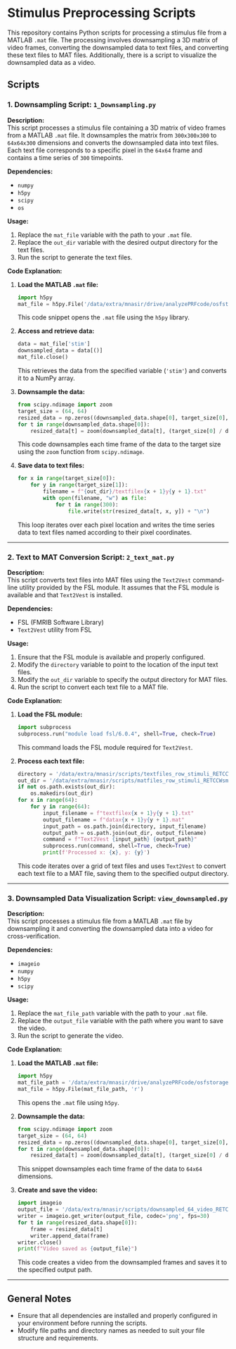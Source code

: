 

# Stimulus Preprocessing Scripts

This repository contains Python scripts for processing a stimulus file from a MATLAB `.mat` file. The processing involves downsampling a 3D matrix of video frames, converting the downsampled data to text files, and converting these text files to MAT files. Additionally, there is a script to visualize the downsampled data as a video.

## Scripts

### 1. Downsampling Script: `1_Downsampling.py`

**Description:**  
This script processes a stimulus file containing a 3D matrix of video frames from a MATLAB `.mat` file. It downsamples the matrix from `300x300x300` to `64x64x300` dimensions and converts the downsampled data into text files. Each text file corresponds to a specific pixel in the `64x64` frame and contains a time series of `300` timepoints.

**Dependencies:**
- `numpy`
- `h5py`
- `scipy`
- `os`

**Usage:**
1. Replace the `mat_file` variable with the path to your `.mat` file.
2. Replace the `out_dir` variable with the desired output directory for the text files.
3. Run the script to generate the text files.

**Code Explanation:**

1. **Load the MATLAB `.mat` file:**

    ```python
    import h5py
    mat_file = h5py.File('/data/extra/mnasir/drive/analyzePRFcode/osfstorage-archive/apertures/RETCCWsmall.mat', 'r')
    ```

    This code snippet opens the `.mat` file using the `h5py` library.

2. **Access and retrieve data:**

    ```python
    data = mat_file['stim']
    downsampled_data = data[()]
    mat_file.close()
    ```

    This retrieves the data from the specified variable (`'stim'`) and converts it to a NumPy array.

3. **Downsample the data:**

    ```python
    from scipy.ndimage import zoom
    target_size = (64, 64)
    resized_data = np.zeros((downsampled_data.shape[0], target_size[0], target_size[1]))
    for t in range(downsampled_data.shape[0]):
        resized_data[t] = zoom(downsampled_data[t], (target_size[0] / downsampled_data.shape[1], target_size[1] / downsampled_data.shape[2]), order=1)
    ```

    This code downsamples each time frame of the data to the target size using the `zoom` function from `scipy.ndimage`.

4. **Save data to text files:**

    ```python
    for x in range(target_size[0]):
        for y in range(target_size[1]):
            filename = f"{out_dir}/textfilex{x + 1}y{y + 1}.txt"
            with open(filename, "w") as file:
                for t in range(300):
                    file.write(str(resized_data[t, x, y]) + "\n")
    ```

    This loop iterates over each pixel location and writes the time series data to text files named according to their pixel coordinates.

---

### 2. Text to MAT Conversion Script: `2_text_mat.py`

**Description:**  
This script converts text files into MAT files using the `Text2Vest` command-line utility provided by the FSL module. It assumes that the FSL module is available and that `Text2Vest` is installed.

**Dependencies:**
- FSL (FMRIB Software Library)
- `Text2Vest` utility from FSL

**Usage:**
1. Ensure that the FSL module is available and properly configured.
2. Modify the `directory` variable to point to the location of the input text files.
3. Modify the `out_dir` variable to specify the output directory for MAT files.
4. Run the script to convert each text file to a MAT file.

**Code Explanation:**

1. **Load the FSL module:**

    ```python
    import subprocess
    subprocess.run("module load fsl/6.0.4", shell=True, check=True)
    ```

    This command loads the FSL module required for `Text2Vest`.

2. **Process each text file:**

    ```python
    directory = '/data/extra/mnasir/scripts/textfiles_row_stimuli_RETCCWsmall'
    out_dir = '/data/extra/mnasir/scripts/matfiles_row_stimuli_RETCCWsmall'
    if not os.path.exists(out_dir):
        os.makedirs(out_dir)
    for x in range(64):
        for y in range(64):
            input_filename = f"textfilex{x + 1}y{y + 1}.txt"
            output_filename = f"datax{x + 1}y{y + 1}.mat"
            input_path = os.path.join(directory, input_filename)
            output_path = os.path.join(out_dir, output_filename)
            command = f"Text2Vest {input_path} {output_path}"
            subprocess.run(command, shell=True, check=True)
            print(f'Processed x: {x}, y: {y}')
    ```

    This code iterates over a grid of text files and uses `Text2Vest` to convert each text file to a MAT file, saving them to the specified output directory.

---

### 3. Downsampled Data Visualization Script: `view_downsampled.py`

**Description:**  
This script processes a stimulus file from a MATLAB `.mat` file by downsampling it and converting the downsampled data into a video for cross-verification.

**Dependencies:**
- `imageio`
- `numpy`
- `h5py`
- `scipy`

**Usage:**
1. Replace the `mat_file_path` variable with the path to your `.mat` file.
2. Replace the `output_file` variable with the path where you want to save the video.
3. Run the script to generate the video.

**Code Explanation:**

1. **Load the MATLAB `.mat` file:**

    ```python
    import h5py
    mat_file_path = '/data/extra/mnasir/drive/analyzePRFcode/osfstorage-archive/apertures/RETCCWsmall.mat'
    mat_file = h5py.File(mat_file_path, 'r')
    ```

    This opens the `.mat` file using `h5py`.

2. **Downsample the data:**

    ```python
    from scipy.ndimage import zoom
    target_size = (64, 64)
    resized_data = np.zeros((downsampled_data.shape[0], target_size[0], target_size[1]))
    for t in range(downsampled_data.shape[0]):
        resized_data[t] = zoom(downsampled_data[t], (target_size[0] / downsampled_data.shape[1], target_size[1] / downsampled_data.shape[2]), order=1)
    ```

    This snippet downsamples each time frame of the data to `64x64` dimensions.

3. **Create and save the video:**

    ```python
    import imageio
    output_file = '/data/extra/mnasir/scripts/downsampled_64_video_RETCCWsmall.mov'
    writer = imageio.get_writer(output_file, codec='png', fps=30)
    for t in range(resized_data.shape[0]):
        frame = resized_data[t]
        writer.append_data(frame)
    writer.close()
    print(f"Video saved as {output_file}")
    ```

    This code creates a video from the downsampled frames and saves it to the specified output path.

---

## General Notes

- Ensure that all dependencies are installed and properly configured in your environment before running the scripts.
- Modify file paths and directory names as needed to suit your file structure and requirements.

